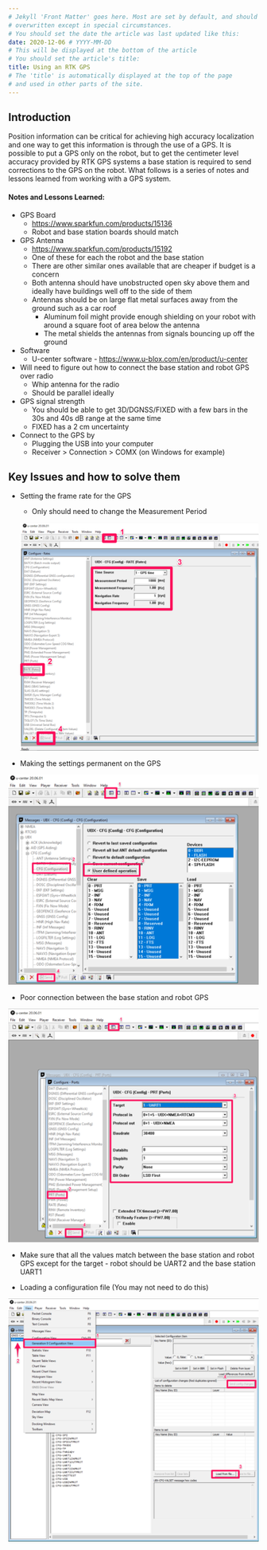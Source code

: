 ```yaml
---
# Jekyll 'Front Matter' goes here. Most are set by default, and should NOT be
# overwritten except in special circumstances.
# You should set the date the article was last updated like this:
date: 2020-12-06 # YYYY-MM-DD
# This will be displayed at the bottom of the article
# You should set the article's title:
title: Using an RTK GPS
# The 'title' is automatically displayed at the top of the page
# and used in other parts of the site.
---
```



## Introduction
Position information can be critical for achieving high accuracy localization and one way to get this information is through the use of a GPS. It is possible to put a GPS only on the robot, but to get the centimeter level accuracy provided by RTK GPS systems a base station is required to send corrections to the GPS on the robot. What follows is a series of notes and lessons learned from working with a GPS system.

#### Notes and Lessons Learned:
- GPS Board
  - https://www.sparkfun.com/products/15136
  - Robot and base station boards should match
- GPS Antenna
  - https://www.sparkfun.com/products/15192
  - One of these for each the robot and the base station
  - There are other similar ones available that are cheaper if budget is a concern
  - Both antenna should have unobstructed open sky above them and ideally have buildings well off to the side of them
  - Antennas should be on large flat metal surfaces away from the ground such as a car roof
    - Aluminum foil might provide enough shielding on your robot with around a square foot of area below the antenna
    - The metal shields the antennas from signals bouncing up off the ground
- Software
  - U-center software - https://www.u-blox.com/en/product/u-center
- Will need to figure out how to connect the base station and robot GPS over radio
  - Whip antenna for the radio
  - Should be parallel ideally
- GPS signal strength
  - You should be able to get 3D/DGNSS/FIXED with a few bars in the 30s and 40s dB range at the same time
  - FIXED has a 2 cm uncertainty
- Connect to the GPS by
  - Plugging the USB into your computer
  - Receiver > Connection > COMX (on Windows for example)

## Key Issues and how to solve them
- Setting the frame rate for the GPS
  - Only should need to change the Measurement Period

  ![](assets/gps1.png)

- Making the settings permanent on the GPS

![](assets/gps2.png)

- Poor connection between the base station and robot GPS


![](assets/gps3.png)

- Make sure that all the values match between the base station and robot GPS except for the target - robot should be UART2 and the base station UART1

- Loading a configuration file (You may not need to do this)


![](assets/gps4.png)

